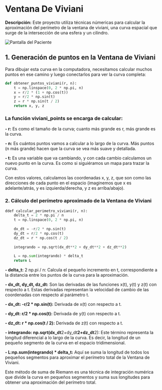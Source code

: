 # Ventana De Viviani

**Descripción:** Este proyecto utiliza técnicas númericas para calcular la aproximación del perímetro de la ventana de viviani, una curva espacial que surge de la intersección de una esfera y un cilindro.

 ![Pantalla del Paciente](https://i.postimg.cc/2yw2Mrbm/Ventana2.png)
## 1. Generación de puntos en la Ventana de Viviani
Para dibujar esta curva en la computadora, necesitamos calcular muchos puntos en ese camino y luego conectarlos para ver la curva completa:
```python
def obtener_puntos_viviani(r, n):
    t = np.linspace(0, 2 * np.pi, n)
    x = r/2 * (1 + np.cos(t))
    y = r/2 * np.sin(t)
    z = r * np.sin(t / 2)
    return x, y, z

```
### La función viviani_points se encarga de calcular: 
**- r:**  Es como el tamaño de la curva; cuanto más grande es r, más grande es la curva.

**- n:**  Es cuántos puntos vamos a calcular a lo largo de la curva. Más puntos (n más grande) hacen que la curva se vea más suave y detallada.

**- t:**  Es una variable que va cambiando, y con cada cambio calculamos un nuevo punto en la curva. Es como si siguiéramos un mapa para trazar la curva.

Con estos valores, calculamos las coordenadas x, y, z, que son como las direcciones de cada punto en el espacio (imaginemos que x es adelante/atrás, y es izquierda/derecha, y z es arriba/abajo).

### 2. Cálculo del perímetro aproximado de la Ventana de Viviani

```python
ddef calcular_perimetro_viviani(r, n):
    delta_t = 2 * np.pi / n
    t = np.linspace(0, 2 * np.pi, n)
    
    dx_dt = -r/2 * np.sin(t)
    dy_dt = r/2 * np.cos(t)
    dz_dt = r * np.cos(t / 2)
    
    integrando = np.sqrt(dx_dt**2 + dy_dt**2 + dz_dt**2)
    
    L = np.sum(integrando) * delta_t
    return L
```

**- delta_t:** 2 np.pi / n: Calcula el pequeño incremento en t, correspondiente a la distancia entre los puntos de la curva para la aproximación.

**- dx_dt, dy_dt, dz_dt:**  Son las derivadas de las funciones x(t), y(t) y z(t) con respecto a t. Estas derivadas representan la velocidad de cambio de las coordenadas con respecto al parámetro t.

**- dx_dt: -r/2 * np.sin(t):** Derivada de x(t) con respecto a t.

**- dy_dt: r/2 * np.cos(t):** Derivada de y(t) con respecto a t.

**- dz_dt: r * np.cos(t / 2):** Derivada de z(t) con respecto a t.

**- integrando: np.sqrt(dx_dt**2+dy_dt**2+dz_dt**2): Este término representa la longitud diferencial a lo largo de la curva. Es decir, la longitud de un pequeño segmento de la curva en el espacio tridimensional.

**- L:np.sum(integrando) * delta_t:** Aquí se suma la longitud de todos los pequeños segmentos para aproximar el perímetro total de la Ventana de Viviani.


Este método de suma de Riemann es una técnica de integración numérica que divide la curva en pequeños segmentos y suma sus longitudes para obtener una aproximación del perímetro total.

